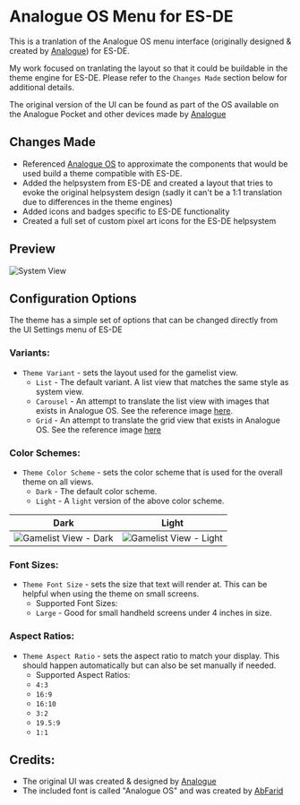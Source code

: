 # Analogue OS Menu for ES-DE

This is a tranlation of the Analogue OS menu interface (originally designed & created by [Analogue](https://www.analogue.co/os)) for ES-DE.

My work focused on tranlating the layout so that it could be buildable in the theme engine for ES-DE.  Please refer to the `Changes Made` section below for additional details. 

The original version of the UI can be found as part of the OS available on the Analogue Pocket and other devices made by [Analogue](https://www.analogue.co/)

## Changes Made

- Referenced [Analogue OS](https://www.analogue.co/os) to approximate the components that would be used build a theme compatible with ES-DE.
- Added the helpsystem from ES-DE and created a layout that tries to evoke the original helpsystem design (sadly it can't be a 1:1 translation due to differences in the theme engines)
- Added icons and badges specific to ES-DE functionality
- Created a full set of custom pixel art icons for the ES-DE helpsystem

## **Preview**

![System View](https://github.com/anthonycaccese/analogue-os-menu-es-de/assets/1454947/ad46707a-eba9-4986-858d-166b05622372)

## **Configuration Options**

The theme has a simple set of options that can be changed directly from the UI Settings menu of ES-DE 

### **Variants:**

- `Theme Variant` - sets the layout used for the gamelist view.
   - `List` - The default variant. A list view that matches the same style as system view.
   - `Carousel` - An attempt to translate the list view with images that exists in Analogue OS. See the reference image [here](https://images.analogue.co/os-library-image.b7bbf0123dfe40e9d30f9dde054b9d06.png?auto=format&w=1000&q=100&s=3122733796f9330200cf8c0857ac88e0).
   - `Grid` - An attempt to translate the grid view that exists in Analogue OS. See the reference image [here](https://images.analogue.co/os-library-grid.e720ee19f4aa5a23177e725a28532383.png?auto=format&w=1000&q=100&s=78951d124f8051d55eb18b267552e73c)

### **Color Schemes:**

- `Theme Color Scheme` - sets the color scheme that is used for the overall theme on all views.
   - `Dark` - The default color scheme. 
   - `Light` - A `light` version of the above color scheme.
 
| Dark | Light |
|----|----|
| ![Gamelist View - Dark](https://github.com/anthonycaccese/analogue-os-menu-es-de/assets/1454947/3883d56c-99ce-4eb3-be88-c2ec2926c5da) | ![Gamelist View - Light](https://github.com/anthonycaccese/analogue-os-menu-es-de/assets/1454947/dda70f3b-c91a-469f-ae6a-3b97d155b025) |

### **Font Sizes:**

- `Theme Font Size` - sets the size that text will render at. This can be helpful when using the theme on small screens.
   - Supported Font Sizes:
   - `Large` - Good for small handheld screens under 4 inches in size.

### **Aspect Ratios:**

- `Theme Aspect Ratio` - sets the aspect ratio to match your display. This should happen automatically but can also be set manually if needed.
   - Supported Aspect Ratios:
   - `4:3`
   - `16:9`
   - `16:10`
   - `3:2`
   - `19.5:9`
   - `1:1`

## **Credits:**

- The original UI was created & designed by [Analogue](https://www.analogue.co/)
- The included font is called "Analogue OS" and was created by [AbFarid](https://github.com/AbFarid/analogue-os-font)
